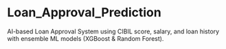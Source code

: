 # Loan_Approval_Prediction
AI-based Loan Approval System using CIBIL score, salary, and loan history with ensemble ML models (XGBoost &amp; Random Forest).
